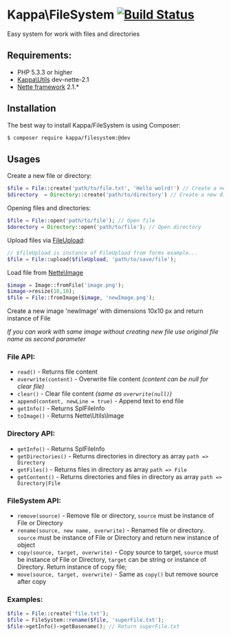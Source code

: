 # Kappa\FileSystem [![Build Status](https://travis-ci.org/Kappa-app/FileSystem.png?branch=master)](https://travis-ci.org/Kappa-app/FileSystem)

Easy system for work with files and directories

## Requirements:

* PHP 5.3.3 or higher
* [Kappa\Utils](https://github.com/kappa-org/utils) dev-nette-2.1
* [Nette framework](https://github.com/nette/nette) 2.1.*

## Installation

The best way to install Kappa/FileSystem is using Composer:

```bash
$ composer require kappa/filesystem:@dev
```

## Usages

Create a new file or directory:
```php
$file = File::create('path/to/file.txt', 'Hello wolrd!') // Create a new file with Hello world! text
$directory  = Directory::create('path/to/directory') // Create a new directory
```

Opening files and directories:
```php
$file = File::open('path/to/file'); // Open file
$dorectory = Directory::open('path/to/file'); // Open directory
```

Upload files via [FileUpload](https://github.com/nette/http/blob/master/src/Http/FileUpload.php):
```php
// $fileUpload is instance of FileUpload from forms example...
$file = File::upload($fileUpload, 'path/to/save/file');
```

Load file from [Nette\Image](https://github.com/nette/utils/blob/master/src/Utils/Image.php)
```php
$image = Image::fromFile('image.png');
$image->resize(10,10);
$file = File::fromImage($image, 'newImage.png');
```
Create a new image 'newImage' with dimensions 10x10 px and return instance of File

*If you can work with same image without creating new file use original file name as second parameter*

### File API:

* ```read()``` - Returns file content
* ```overwrite(content)``` - Overwrite file content *(content can be null for clear file)*
* ```clear()``` - Clear file content *(same as ```overwrite(null)```)*
* ```append(content, newLine = true)``` - Append text to end file
* ```getInfo()``` - Returns SplFileInfo
* ```toImage()``` - Returns Nette\Utils\Image

### Directory API:

* ```getInfo()``` - Returns SplFileInfo
* ```getDirectories()``` - Returns directories in directory as array ```path => Directory```
* ```getFiles()``` - Returns files in directory as array ```path => File```
* ```getContent()``` - Returns directories and files in directory as array ```path => Directory|File```

### FileSystem API:

* ```remove(source)``` - Remove file or directory, ```source``` must be instance of File or Directory
* ```rename(source, new name, overwrite)``` - Renamed file or directory. ```source``` must be instance of File or
Directory and return new instance of object
* ```copy(source, target, overwrite)``` - Copy source to target, ```source``` must be instance of File or Directory,
```target``` can be string or instance of Directory. Return instance of copy file;
* ```move(source, target, overwrite)``` - Same as ```copy()``` but remove source after copy

### Examples:

```php
$file = File::create('file.txt');
$file = FileSystem::rename($file, 'superFile.txt');
$file->getInfo()->getBasename(); // Return superFile.txt
```